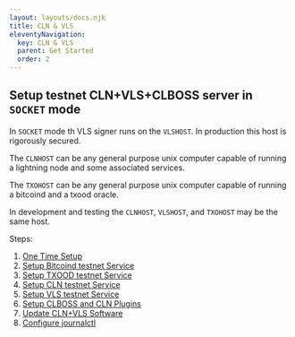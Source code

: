 ```yaml
---
layout: layouts/docs.njk
title: CLN & VLS
eleventyNavigation:
  key: CLN & VLS
  parent: Get Started
  order: 2
---
```


## Setup testnet CLN+VLS+CLBOSS server in `SOCKET` mode

In `SOCKET` mode th VLS signer runs on the `VLSHOST`.  In production
this host is rigorously secured.

The `CLNHOST` can be any general purpose unix computer capable of
running a lightning node and some associated services.

The `TXOHOST` can be any general purpose unix computer capable of
running a bitcoind and a txood oracle.

In development and testing the `CLNHOST`, `VLSHOST`, and `TXOHOST` may be the same host.

Steps:

1. [One Time Setup](./CLN-VLS/one-time-setup.md)
2. [Setup Bitcoind testnet Service](./CLN-VLS/setup-bitcoind.md)
3. [Setup TXOOD testnet Service](./CLN-VLS/setup-txood.md)
4. [Setup CLN testnet Service](./CLN-VLS/setup-cln.md)
5. [Setup VLS testnet Service](./CLN-VLS/setup-vls.md)
6. [Setup CLBOSS and CLN Plugins](./CLN-VLS/setup-clboss.md)
7. [Update CLN+VLS Software](./CLN-VLS/update-cln-vls.md)
8. [Configure journalctl](./CLN-VLS/config-journalctl.md)

